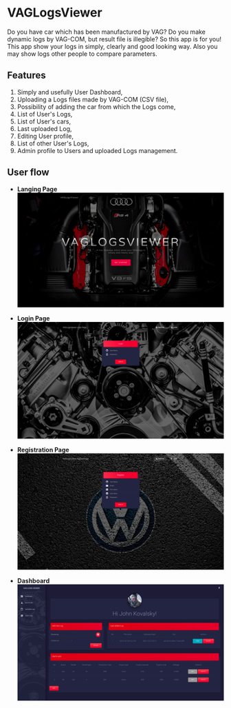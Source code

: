 ﻿# VAGLogsViewer
Do you have car which has been manufactured by VAG?  Do you make dynamic logs by VAG-COM, but result file is illegible? So this app is for you! This app show your logs in simply, clearly and good looking way. Also you may show logs other people to compare parameters.

## Features

 1. Simply and usefully User Dashboard,
 2. Uploading a Logs files made by VAG-COM (CSV file),
 3. Possibility of adding the car from which the Logs come,
 4. List of User's Logs,
 5. List of User's cars,
 6. Last uploaded Log,
 7. Editing User profile,
 8. List of other User's Logs,
 9. Admin profile to Users and uploaded Logs management. 

## User flow

 - **Langing Page**
![](https://github.com/DamianRasilewicz/VAGLogsViewer/blob/main/src/main/demoViews/LangingPage.png)

 - **Login Page**
![](https://github.com/DamianRasilewicz/VAGLogsViewer/blob/main/src/main/demoViews/LoginPage.png)
 
  - **Registration Page**
![](https://github.com/DamianRasilewicz/VAGLogsViewer/blob/main/src/main/demoViews/RegisterPage.png)

  - **Dashboard**
![](https://github.com/DamianRasilewicz/VAGLogsViewer/blob/main/src/main/demoViews/Dashboard.png)
